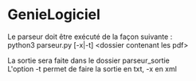 # GenieLogiciel

Le parseur doit être exécuté de la façon suivante :  
python3 parseur.py [-x|-t] \<dossier contenant les pdf\>  

La sortie sera faite dans le dossier parseur_sortie  
L'option -t permet de faire la sortie en txt, -x en xml
